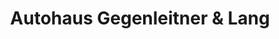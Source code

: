 ---
title: "Autohaus Gegenleitner & Lang"
url: /bad-hall/autohaus-gegenleitner-und-lang/
shop: Autohaus
---